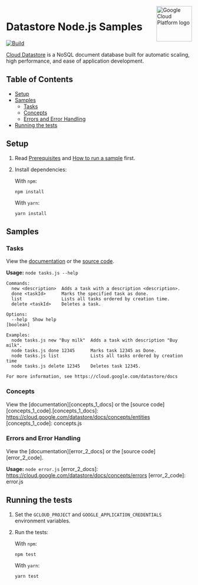 <img src="https://avatars2.githubusercontent.com/u/2810941?v=3&s=96" alt="Google Cloud Platform logo" title="Google Cloud Platform" align="right" height="96" width="96"/>

# Datastore Node.js Samples

[![Build](https://storage.googleapis.com/cloud-docs-samples-badges/GoogleCloudPlatform/nodejs-docs-samples/nodejs-docs-samples-datastore.svg)]()

[Cloud Datastore](https://cloud.google.com/datastore/docs) is a NoSQL document database built for automatic scaling, high performance, and ease of application development.

## Table of Contents

* [Setup](#setup)
* [Samples](#samples)
  * [Tasks](#tasks)
  * [Concepts](#concepts)
  * [Errors and Error Handling](#errors-and-error-handling)
* [Running the tests](#running-the-tests)

## Setup

1.  Read [Prerequisites][prereq] and [How to run a sample][run] first.
1.  Install dependencies:

    With `npm`:

        npm install

    With `yarn`:

        yarn install

[prereq]: ../README.md#prerequisities
[run]: ../README.md#how-to-run-a-sample

## Samples

### Tasks


View the [documentation][tasks_0_docs] or the [source code][tasks_0_code].

__Usage:__ `node tasks.js --help`

```
Commands:
  new <description>  Adds a task with a description <description>.
  done <taskId>      Marks the specified task as done.
  list               Lists all tasks ordered by creation time.
  delete <taskId>    Deletes a task.

Options:
  --help  Show help                                                                                            [boolean]

Examples:
  node tasks.js new "Buy milk"  Adds a task with description "Buy milk".
  node tasks.js done 12345      Marks task 12345 as Done.
  node tasks.js list            Lists all tasks ordered by creation time
  node tasks.js delete 12345    Deletes task 12345.

For more information, see https://cloud.google.com/datastore/docs
```

[tasks_0_docs]: https://cloud.google.com/datastore/docs/datastore-api-tutorial
[tasks_0_code]: tasks.js

### Concepts


View the [documentation][concepts_1_docs] or the [source code][concepts_1_code].[concepts_1_docs]: https://cloud.google.com/datastore/docs/concepts/entities
[concepts_1_code]: concepts.js

### Errors and Error Handling


View the [documentation][error_2_docs] or the [source code][error_2_code].

__Usage:__ `node error.js`
[error_2_docs]: https://cloud.google.com/datastore/docs/concepts/errors
[error_2_code]: error.js

## Running the tests

1.  Set the `GCLOUD_PROJECT` and `GOOGLE_APPLICATION_CREDENTIALS` environment
    variables.

1.  Run the tests:

    With `npm`:

        npm test

    With `yarn`:

        yarn test
